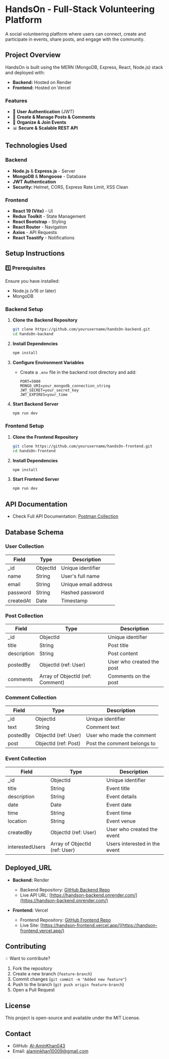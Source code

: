 # HandsOn - Full-Stack Volunteering Platform

A social volunteering platform where users can connect, create and participate in events, share posts, and engage with the community.

## Project Overview

HandsOn is built using the MERN (MongoDB, Express, React, Node.js) stack and deployed with:

- **Backend:** Hosted on Render
- **Frontend:** Hosted on Vercel

### Features
- 🔐 **User Authentication** (JWT)
- 📝 **Create & Manage Posts & Comments**
- 📅 **Organize & Join Events**
- 📊 **Secure & Scalable REST API**

## Technologies Used

### Backend
- **Node.js** & **Express.js** - Server
- **MongoDB** & **Mongoose** - Database
- **JWT Authentication**
- **Security:** Helmet, CORS, Express Rate Limit, XSS Clean

### Frontend
- **React 19 (Vite)** - UI
- **Redux Toolkit** - State Management
- **React Bootstrap** - Styling
- **React Router** - Navigation
- **Axios** - API Requests
- **React Toastify** - Notifications

## Setup Instructions

### 1️⃣ Prerequisites

Ensure you have installed:

- Node.js (v16 or later)
- MongoDB

### Backend Setup

1. **Clone the Backend Repository**
    ```bash
    git clone https://github.com/yourusername/handsOn-backend.git
    cd handsOn-backend
    ```

2. **Install Dependencies**
    ```bash
    npm install
    ```

3. **Configure Environment Variables**
    - Create a `.env` file in the backend root directory and add:
      ```
      PORT=5000
      MONGO_URI=your_mongodb_connection_string
      JWT_SECRET=your_secret_key
      JWT_EXPIRES=your_time
      ```

4. **Start Backend Server**
    ```bash
    npm run dev
    ```

### Frontend Setup

1. **Clone the Frontend Repository**
    ```bash
    git clone https://github.com/yourusername/handsOn-frontend.git
    cd handsOn-frontend
    ```

2. **Install Dependencies**
    ```bash
    npm install
    ```

3. **Start Frontend Server**
    ```bash
    npm run dev
    ```

## API Documentation
- Check Full API Documentation: [Postman Collection](https://link-to-your-postman-collection)

## Database Schema

### User Collection
| Field       | Type     | Description              |
|-------------|----------|--------------------------|
| _id         | ObjectId | Unique identifier        |
| name        | String   | User's full name         |
| email       | String   | Unique email address     |
| password    | String   | Hashed password          |
| createdAt   | Date     | Timestamp                |

### Post Collection
| Field       | Type     | Description              |
|-------------|----------|--------------------------|
| _id         | ObjectId | Unique identifier        |
| title       | String   | Post title               |
| description | String   | Post content             |
| postedBy    | ObjectId (ref: User) | User who created the post |
| comments    | Array of ObjectId (ref: Comment) | Comments on the post |

### Comment Collection
| Field       | Type     | Description              |
|-------------|----------|--------------------------|
| _id         | ObjectId | Unique identifier        |
| text        | String   | Comment text             |
| postedBy    | ObjectId (ref: User) | User who made the comment |
| post        | ObjectId (ref: Post) | Post the comment belongs to |

### Event Collection
| Field       | Type     | Description              |
|-------------|----------|--------------------------|
| _id         | ObjectId | Unique identifier        |
| title       | String   | Event title              |
| description | String   | Event details            |
| date        | Date     | Event date               |
| time        | String   | Event time               |
| location    | String   | Event venue              |
| createdBy   | ObjectId (ref: User) | User who created the event |
| interestedUsers | Array of ObjectId (ref: User) | Users interested in the event |

## Deployed_URL

- **Backend:** Render
    - Backend Repository: [GitHub Backend Repo](https://github.com/Al-AminKhan043/handsOn-backend)
    - Live API URL: [https://handson-backend.onrender.com/](https://handson-backend.onrender.com/)

- **Frontend:** Vercel
    - Frontend Repository: [GitHub Frontend Repo](https://github.com/yourusername/handsOn-frontend)
    - Live Site: [https://handson-frontend.vercel.app/](https://handson-frontend.vercel.app/)


## Contributing

💡 Want to contribute?

1. Fork the repository
2. Create a new branch (`feature-branch`)
3. Commit changes (`git commit -m "Added new feature"`)
4. Push to the branch (`git push origin feature-branch`)
5. Open a Pull Request

## License

This project is open-source and available under the MIT License.

## Contact

- GitHub: [Al-AminKhan043](https://github.com/Al-AminKhan043)
- Email: [alaminkhan10009@gmail.com](mailto:alaminkhan10009@gmail.com)

